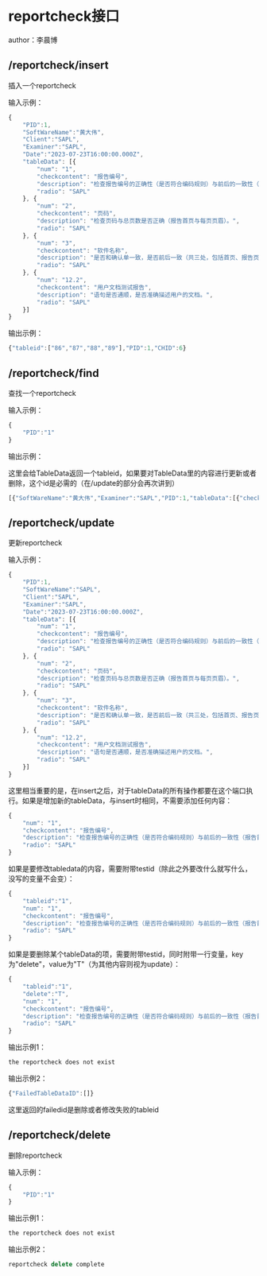 # reportcheck接口
author：李晨博

## /reportcheck/insert
插入一个reportcheck

输入示例：
```js
{
    "PID":1,
    "SoftWareName":"黄大伟",
    "Client":"SAPL",
    "Examiner":"SAPL",
    "Date":"2023-07-23T16:00:00.000Z",
    "tableData": [{
        "num": "1",
        "checkcontent": "报告编号",
        "description": "检查报告编号的正确性（是否符合编码规则）与前后的一致性（报告首页与每页页眉）。",
        "radio": "SAPL"
    }, {
        "num": "2",
        "checkcontent": "页码",
        "description": "检查页码与总页数是否正确（报告首页与每页页眉）。",
        "radio": "SAPL"
    }, {
        "num": "3",
        "checkcontent": "软件名称",
        "description": "是否和确认单一致，是否前后一致（共三处，包括首页、报告页、附件三）。",
        "radio": "SAPL"
    }, {
        "num": "12.2",
        "checkcontent": "用户文档测试报告",
        "description": "语句是否通顺，是否准确描述用户的文档。",
        "radio": "SAPL"
    }]
}
```

输出示例：

```js
{"tableid":["86","87","88","89"],"PID":1,"CHID":6}
```

## /reportcheck/find
查找一个reportcheck

输入示例：
```js
{
    "PID":"1"
}
```
输出示例：

这里会给TableData返回一个tableid，如果要对TableData里的内容进行更新或者删除，这个id是必需的（在/update的部分会再次讲到）
```js
[{"SoftWareName":"黄大伟","Examiner":"SAPL","PID":1,"tableData":[{"checkcontent":"报告编号","num":"1","tableid":86,"description":"检查报告编号的正确性（是否符合编码规则）与前后的一致性（报告首页与每页页眉）。","radio":"SAPL"},{"checkcontent":"页码","num":"2","tableid":87,"description":"检查页码与总页数是否正确（报告首页与每页页眉）。","radio":"SAPL"},{"checkcontent":"软件名称","num":"3","tableid":88,"description":"是否和确认单一致，是否前后一致（共三处，包括首页、报告页、附件三）。","radio":"SAPL"},{"checkcontent":"用户文档测试报告","num":"12.2","tableid":89,"description":"语句是否通顺，是否准确描述用户的文档。","radio":"SAPL"}],"Client":"SAPL","Date":"2023-07-23T16:00:00.000Z","CHID":6}]
```

## /reportcheck/update
更新reportcheck

输入示例：
```js
{
    "PID":1,
    "SoftWareName":"SAPL",
    "Client":"SAPL",
    "Examiner":"SAPL",
    "Date":"2023-07-23T16:00:00.000Z",
    "tableData": [{
        "num": "1",
        "checkcontent": "报告编号",
        "description": "检查报告编号的正确性（是否符合编码规则）与前后的一致性（报告首页与每页页眉）。",
        "radio": "SAPL"
    }, {
        "num": "2",
        "checkcontent": "页码",
        "description": "检查页码与总页数是否正确（报告首页与每页页眉）。",
        "radio": "SAPL"
    }, {
        "num": "3",
        "checkcontent": "软件名称",
        "description": "是否和确认单一致，是否前后一致（共三处，包括首页、报告页、附件三）。",
        "radio": "SAPL"
    }, {
        "num": "12.2",
        "checkcontent": "用户文档测试报告",
        "description": "语句是否通顺，是否准确描述用户的文档。",
        "radio": "SAPL"
    }]
}
```
这里相当重要的是，在insert之后，对于tableData的所有操作都要在这个端口执行。如果是增加新的tableData，与insert时相同，不需要添加任何内容：
```js
{
    "num": "1",
    "checkcontent": "报告编号",
    "description": "检查报告编号的正确性（是否符合编码规则）与前后的一致性（报告首页与每页页眉）。",
    "radio": "SAPL"
}
```
如果是要修改tabledata的内容，需要附带testid（除此之外要改什么就写什么，没写的变量不会变）：
```js
{
    "tableid":"1",
    "num": "1",
    "checkcontent": "报告编号",
    "description": "检查报告编号的正确性（是否符合编码规则）与前后的一致性（报告首页与每页页眉）。",
    "radio": "SAPL"
}

```
如果是要删除某个tableData的项，需要附带testid，同时附带一行变量，key为"delete"，value为"T"（为其他内容则视为update）：
```js
{
    "tableid":"1",
    "delete":"T",
    "num": "1",
    "checkcontent": "报告编号",
    "description": "检查报告编号的正确性（是否符合编码规则）与前后的一致性（报告首页与每页页眉）。",
    "radio": "SAPL"
}
```

输出示例1：
```js
the reportcheck does not exist
```
输出示例2：
```js
{"FailedTableDataID":[]}
```
这里返回的failedid是删除或者修改失败的tableid

## /reportcheck/delete
删除reportcheck

输入示例：
```js
{
    "PID":"1"
}
```
输出示例1：
```js
the reportcheck does not exist
```
输出示例2：
```js
reportcheck delete complete
```